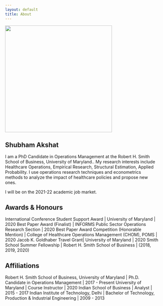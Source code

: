 ```yaml
---
layout: default
title: About
---
```


<img class="center" src="{{ site.baseurl }}public/profile.jpeg" height="350px"/>

## Shubham Akshat

I am a PhD Candidate in Operations Management at the Robert H. Smith School of Business, University of Maryland.. My research interests include Healthcare Operations, Empirical Research, Structural Estimation, Applied Probability. I use operations research techniques and econometrics methods to analyze the impact of healthcare policies and propose new ones.

I will be on the 2021-22 academic job market.

## Awards & Honours

International Conference Student Support Award | University of Maryland | 2020
Best Paper Award (Finalist) | INFORMS Public Sector Operations Research Section | 2020
Best Paper Award Competition (Honorable Mention) | College of Healthcare Operations Management (CHOM), POMS | 2020
Jacob K. Goldhaber Travel Grant| University of Maryland | 2020
Smith School Summer Fellowship | Robert H. Smith School of Business | (2018, 2019, 2020)

## Affiliations

Robert H. Smith School of Business, University of Maryland | Ph.D. Candidate in Operations Management | 2017 - Present
University of Maryland | Course Instructor | 2020
Indian School of Business | Analyst | 2015 - 2017
Indian Institute of Technology, Delhi | Bachelor of Technology, Production & Industrial Engineering | 2009 - 2013

